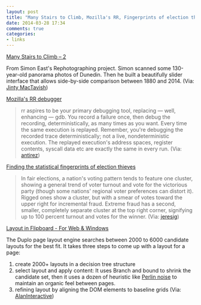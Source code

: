 ```yaml
---
layout: post
title: "Many Stairs to Climb, Mozilla's RR, Fingerprints of election thieves and Layout in Flipboard"
date: 2014-03-28 17:34
comments: true
categories: 
- links
---
```


[Many Stairs to Climb – 2](http://www.simoneast.com/burton/?p=322)

From Simon East's Rephotographing project. Simon scanned some 130-year-old
panorama photos of Dunedin. Then he built a beautifully slider 
interface that allows side-by-side comparison between 1880 and 2014. 
 (Via: [Jinty MacTavish](https://twitter.com/jintymact/status/449385660172886016))


[Mozilla's RR debugger](http://rr-project.org)

> rr aspires to be your primary debugging tool, replacing — well, enhancing — gdb. You record a failure once, then debug the recording, deterministically, as many times as you want. Every time the same execution is replayed.
> Remember, you're debugging the recorded trace deterministically; not a live, nondeterministic execution. The replayed execution's address spaces, register contents, syscall data etc are exactly the same in every run.
(Via: [antirez](https://twitter.com/antirez/status/449189188223918080))

[Finding the statistical fingerprints of election thieves](http://www.santafe.edu/news/item/pnas-thurner-fingerprints-election-thieves/)

> In fair elections, a nation's voting pattern tends to feature one cluster, showing a general trend of voter turnout and vote for the victorious party (though some nations' regional voter preferences can distort it). Rigged ones show a cluster, but with a smear of votes toward the upper right for incremental fraud. Extreme fraud has a second, smaller, completely separate cluster at the top right corner, signifying up to 100 percent turnout and votes for the winner.
(Via: [jeresig](https://twitter.com/jeresig/status/449227101678223361))

[Layout in Flipboard - For Web & Windows](http://engineering.flipboard.com/2014/03/web-layouts/)

The Duplo page layout engine searches between 2000 to 6000 candidate layouts for the best fit. It takes three steps to come up with a layout for a page:
1) create 2000+ layouts in a decision tree structure
2) select layout and apply content: It uses Branch and bound to shrink the candidate set, then it uses a dozen of heuristic like [Perlin noise](http://en.wikipedia.org/wiki/Perlin_noise) to maintain an organic feel between pages. 
3) refining layout by aligning the DOM elements to baseline grids
(Via: [AlanInteractive](https://twitter.com/AlanInteractive/status/449355010464165888))
